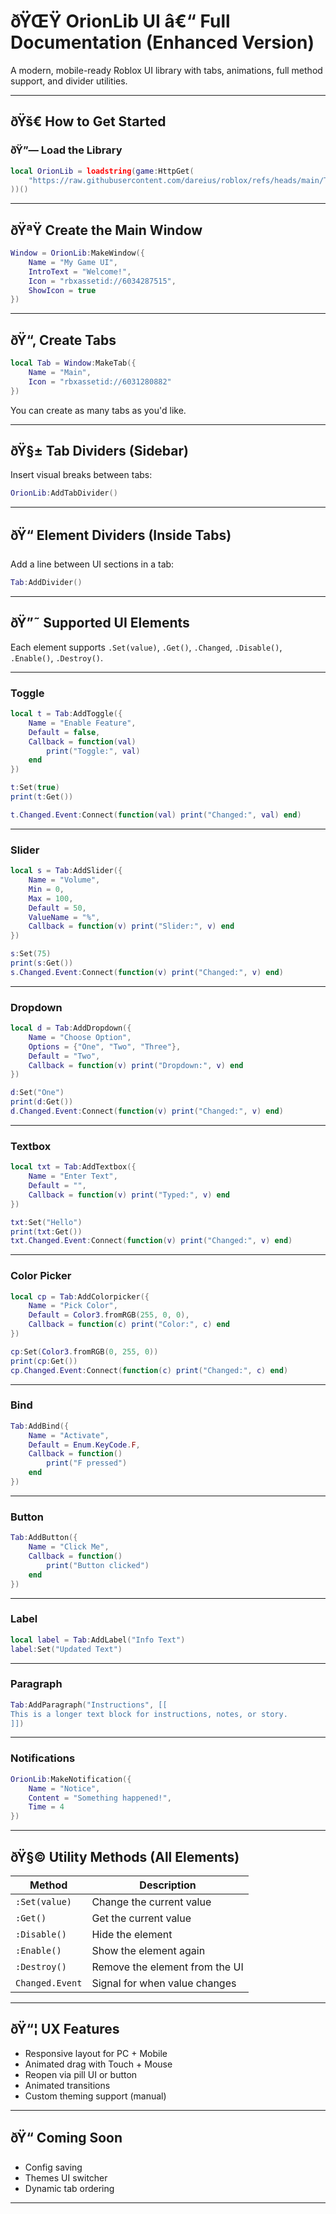 
# ðŸŒŸ OrionLib UI â€“ Full Documentation (Enhanced Version)

A modern, mobile-ready Roblox UI library with tabs, animations, full method support, and divider utilities.

---

## ðŸš€ How to Get Started

### ðŸ”— Load the Library


```lua
local OrionLib = loadstring(game:HttpGet(
    "https://raw.githubusercontent.com/dareius/roblox/refs/heads/main/Test.lua"
))()
```

---

## ðŸªŸ Create the Main Window

```lua
Window = OrionLib:MakeWindow({
    Name = "My Game UI",
    IntroText = "Welcome!",
    Icon = "rbxassetid://6034287515",
    ShowIcon = true
})
```

---

## ðŸ“‚ Create Tabs

```lua
local Tab = Window:MakeTab({
    Name = "Main",
    Icon = "rbxassetid://6031280882"
})
```

You can create as many tabs as you'd like.

---

## ðŸ§± Tab Dividers (Sidebar)

Insert visual breaks between tabs:

```lua
OrionLib:AddTabDivider()
```

---

## ðŸ“ Element Dividers (Inside Tabs)

Add a line between UI sections in a tab:

```lua
Tab:AddDivider()
```

---

## ðŸ”˜ Supported UI Elements

Each element supports `.Set(value)`, `.Get()`, `.Changed`, `.Disable()`, `.Enable()`, `.Destroy()`.

---

### Toggle

```lua
local t = Tab:AddToggle({
    Name = "Enable Feature",
    Default = false,
    Callback = function(val)
        print("Toggle:", val)
    end
})

t:Set(true)
print(t:Get())

t.Changed.Event:Connect(function(val) print("Changed:", val) end)
```

---

### Slider

```lua
local s = Tab:AddSlider({
    Name = "Volume",
    Min = 0,
    Max = 100,
    Default = 50,
    ValueName = "%",
    Callback = function(v) print("Slider:", v) end
})

s:Set(75)
print(s:Get())
s.Changed.Event:Connect(function(v) print("Changed:", v) end)
```

---

### Dropdown

```lua
local d = Tab:AddDropdown({
    Name = "Choose Option",
    Options = {"One", "Two", "Three"},
    Default = "Two",
    Callback = function(v) print("Dropdown:", v) end
})

d:Set("One")
print(d:Get())
d.Changed.Event:Connect(function(v) print("Changed:", v) end)
```

---

### Textbox

```lua
local txt = Tab:AddTextbox({
    Name = "Enter Text",
    Default = "",
    Callback = function(v) print("Typed:", v) end
})

txt:Set("Hello")
print(txt:Get())
txt.Changed.Event:Connect(function(v) print("Changed:", v) end)
```

---

### Color Picker

```lua
local cp = Tab:AddColorpicker({
    Name = "Pick Color",
    Default = Color3.fromRGB(255, 0, 0),
    Callback = function(c) print("Color:", c) end
})

cp:Set(Color3.fromRGB(0, 255, 0))
print(cp:Get())
cp.Changed.Event:Connect(function(c) print("Changed:", c) end)
```

---

### Bind

```lua
Tab:AddBind({
    Name = "Activate",
    Default = Enum.KeyCode.F,
    Callback = function()
        print("F pressed")
    end
})
```

---

### Button

```lua
Tab:AddButton({
    Name = "Click Me",
    Callback = function()
        print("Button clicked")
    end
})
```

---

### Label

```lua
local label = Tab:AddLabel("Info Text")
label:Set("Updated Text")
```

---

### Paragraph

```lua
Tab:AddParagraph("Instructions", [[
This is a longer text block for instructions, notes, or story.
]])
```

---

### Notifications

```lua
OrionLib:MakeNotification({
    Name = "Notice",
    Content = "Something happened!",
    Time = 4
})
```

---

## ðŸ§© Utility Methods (All Elements)

| Method        | Description                       |
|---------------|-----------------------------------|
| `:Set(value)` | Change the current value          |
| `:Get()`      | Get the current value             |
| `:Disable()`  | Hide the element                  |
| `:Enable()`   | Show the element again            |
| `:Destroy()`  | Remove the element from the UI    |
| `Changed.Event` | Signal for when value changes |

---

## ðŸ“¦ UX Features

- Responsive layout for PC + Mobile
- Animated drag with Touch + Mouse
- Reopen via pill UI or button
- Animated transitions
- Custom theming support (manual)

---

## ðŸ“ Coming Soon

- Config saving
- Themes UI switcher
- Dynamic tab ordering

---

